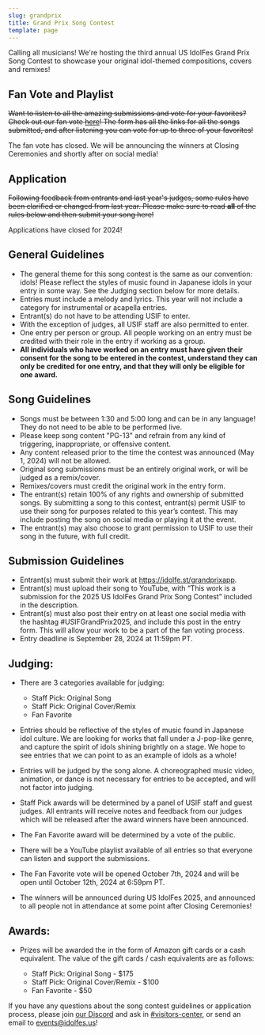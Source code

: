 ```yaml
---
slug: grandprix
title: Grand Prix Song Contest
template: page
---
```

Calling all musicians! We're hosting the third annual US IdolFes Grand Prix Song Contest to showcase your original idol-themed compositions, covers and remixes!

## Fan Vote and Playlist

~~Want to listen to all the amazing submissions and vote for your favorites? Check out our fan vote [here](https://idolfe.st/grandprixvote)! The form has all the links for all the songs submitted, and after listening you can vote for up to three of your favorites!~~

The fan vote has closed. We will be announcing the winners at Closing Ceremonies and shortly after on social media!

## Application

~~F﻿ollowing feedback from entrants and last year's judges, some rules have been clarified or changed from last year. Please make sure to read **all** of the rules below and then submit your song here!~~

Applications have closed for 2024!

## General Guidelines

* The general theme for this song contest is the same as our convention: idols! Please reflect the styles of music found in Japanese idols in your entry in some way. See the Judging section below for more details.
* Entries must include a melody and lyrics. This year will not include a category for instrumental or acapella entries.
* Entrant(s) do not have to be attending USIF to enter. 
* With the exception of judges, all USIF staff are also permitted to enter.
* One entry per person or group. All people working on an entry must be credited with their role in the entry if working as a group.
* **All individuals who have worked on an entry must have given their consent for the song to be entered in the contest, understand they can only be credited for one entry, and that they will only be eligible for one award.**

## Song Guidelines

* Songs must be between 1:30 and 5:00 long and can be in any language! They do not need to be able to be performed live.
* Please keep song content "PG-13" and refrain from any kind of triggering, inappropriate, or offensive content.
* Any content released prior to the time the contest was announced (May 1, 2024) will not be allowed.
* Original song submissions must be an entirely original work, or will be judged as a remix/cover.
* Remixes/covers must credit the original work in the entry form.
* The entrant(s) retain 100% of any rights and ownership of submitted songs. By submitting a song to this contest, entrant(s) permit USIF to use their song for purposes related to this year’s contest. This may include posting the song on social media or playing it at the event.
* The entrant(s) may also choose to grant permission to USIF to use their song in the future, with full credit.

## Submission Guidelines

* Entrant(s) must submit their work at https://idolfe.st/grandprixapp.
* Entrant(s) must upload their song to YouTube, with “This work is a submission for the 2025 US IdolFes Grand Prix Song Contest” included in the description.
* E﻿ntrant(s) must also post their entry on at least one social media with the hashtag #USIFGrandPrix2025, and include this post in the entry form. This will allow your work to be a part of the fan voting process.
* Entry deadline is September 28, 2024 at 11:59pm PT.

## Judging:

* There are 3 categories available for judging:

  * Staff Pick: Original Song
  * Staff Pick: Original Cover/Remix
  * Fan Favorite
* Entries should be reflective of the styles of music found in Japanese idol culture. We are looking for works that fall under a J-pop-like genre, and capture the spirit of idols shining brightly on a stage. We hope to see entries that we can point to as an example of idols as a whole!
* Entries will be judged by the song alone. A choreographed music video, animation, or dance is not necessary for entries to be accepted, and will not factor into judging.
* Staff Pick awards will be determined by a panel of USIF staff and guest judges. All entrants will receive notes and feedback from our judges which will be released after the award winners have been announced.
* The Fan Favorite award will be determined by a vote of the public.
* There will be a YouTube playlist available of all entries so that everyone can listen and support the submissions.
* The Fan Favorite vote will be opened October 7th, 2024 and will be open until October 12th, 2024 at 6:59pm PT. 
* The winners will be announced during US IdolFes 2025, and announced to all people not in attendance at some point after Closing Ceremonies!

## Awards:

* Prizes will be awarded the in the form of Amazon gift cards or a cash equivalent. The value of the gift cards / cash equivalents are as follows:

  * Staff Pick: Original Song - $175
  * Staff Pick: Original Cover/Remix - $100
  * Fan Favorite - $50

If you have any questions about the song contest guidelines or application process, please join [our Discord](https://discord.gg/h5yJbXgTgE)
and ask in [\#visitors-center](https://discordapp.com/channels/857780787599900684/866833137752080414), or send an email to [events@idolfes.us](mailto:events@idolfes.us)!
